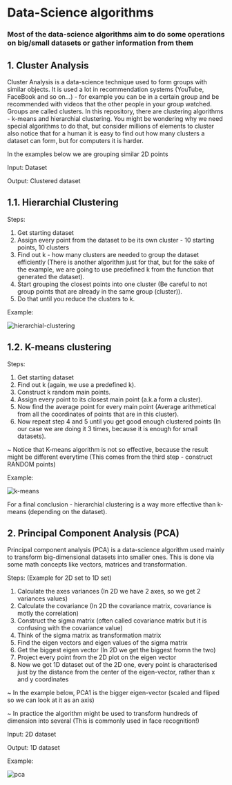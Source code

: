# Data-Science algorithms

### Most of the data-science algorithms aim to do some operations on big/small datasets or gather information from them

## 1. Cluster Analysis

Cluster Analysis is a data-science technique used to form groups with similar objects. It is used a lot in recommendation systems (YouTube, FaceBook and so on...) -
for example you can be in a certain group and be recommended with videos that the other people in your group watched. Groups are called clusters.
In this repository, there are clustering algorithms - k-means and hierarchial clustering. You might be wondering why we need special algorithms to do that, but
consider millions of elements to cluster also notice that for a human it is easy to find out how many clusters a dataset can form, but for computers it is harder.

In the examples below we are grouping similar 2D points

Input: Dataset

Output: Clustered dataset


##  1.1.  Hierarchial Clustering

Steps:
1. Get starting dataset
2. Assign every point from the dataset to be its own cluster - 10 starting points, 10 clusters
3. Find out k - how many clusters are needed to group the dataset efficiently (There is another algorithm just for that, but for the sake of the example, we are going to use predefined k from the function that generated the dataset).
4. Start grouping the closest points into one cluster (Be careful to not group points that are already in the same group (cluster)).
5. Do that until you reduce the clusters to k.

Example:

![hierarchial-clustering](../resources/images/hierarchial_clustering.png)

##  1.2. K-means clustering

Steps:
1. Get starting dataset
2. Find out k (again, we use a predefined k).
3. Construct k random main points.
4. Assign every point to its closest main point (a.k.a form a cluster).
5. Now find the average point for every main point (Average arithmetical from all the coordinates of points that are in this cluster).
6. Now repeat step 4 and 5 until you get good enough clustered points (In our case we are doing it 3 times, because it is enough for small datasets).

~ Notice that K-means algorithm is not so effective, because the result might be different everytime (This comes from the third step - construct RANDOM points)

Example:

![k-means](../resources/images/k-means.png)

For a final conclusion - hierarchial clustering is a way more effective than k-means (depending on the dataset).

## 2. Principal Component Analysis (PCA)

Principal component analysis (PCA) is a data-science algorithm used mainly to transform big-dimensional datasets into smaller ones.
This is done via some math concepts like vectors, matrices and transformation.

Steps:
(Example for 2D set to 1D set)
1. Calculate the axes variances (In 2D we have 2 axes, so we get 2 variances values)
2. Calculate the covariance (In 2D the covariance matrix, covariance is motly the correlation)
3. Construct the sigma matrix (often called covariance matrix but it is confusing with the covariance value)
4. Think of the sigma matrix as transformation matrix
5. Find the eigen vectors and eigen values of the sigma matrix
6. Get the biggest eigen vector (In 2D we get the biggest fromn the two)
7. Project every point from the 2D plot on the eigen vector
8. Now we got 1D dataset out of the 2D one, every point is characterised just by the distance from the center of the eigen-vector, rather than x and y coordinates

~ In the example below, PCA1 is the bigger eigen-vector (scaled and fliped so we can look at it as an axis)

~ In practice the algorithm might be used to transform hundreds of dimension into several (This is commonly used in face recognition!)

Input: 2D dataset

Output: 1D dataset

Example:

![pca](../resources/images/pca.png)


